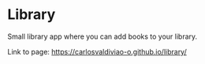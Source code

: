 # Library

Small library app where you can add books to your library.

Link to page:
  https://carlosvaldiviao-o.github.io/library/

